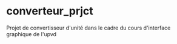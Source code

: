 # converteur_prjct

Projet de convertisseur d'unité dans le cadre du cours d'interface graphique de l'upvd
